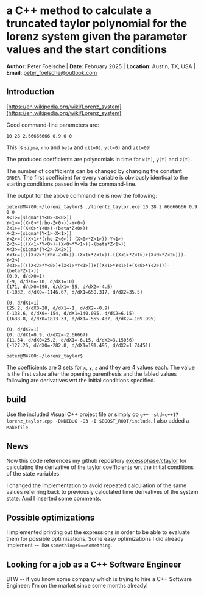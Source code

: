 # a C++ method to calculate a truncated taylor polynomial for the lorenz system given the parameter values and the start conditions


**Author**: Peter Foelsche |
**Date**: February 2025 |
**Location**: Austin, TX, USA |
**Email**: [peter_foelsche@outlook.com](mailto:peter_foelsche@outlook.com)

## Introduction

[https://en.wikipedia.org/wiki/Lorenz_system](https://en.wikipedia.org/wiki/Lorenz_system)

Good command-line parameters are:

`10 28 2.66666666 0.9 0 0`

This is `sigma`, `rho` and `beta` and `x(t=0)`, `y(t=0)` and `z(t=0)`!

The produced coefficients are polynomials in time for `x(t)`, `y(t)` and `z(t)`.

The number of coefficients can be changed by changing the constant `ORDER`. The first coefficient for every variable is obviously identical to the starting conditions passed in via the command-line.

The output for the above commandline is now the following:
```
peter@M4700:~/lorenz_taylor$ ./lorentz_taylor.exe 10 28 2.66666666 0.9 0 0
X<1>=(sigma*(Y<0>-X<0>))
Y<1>=((X<0>*(rho-Z<0>))-Y<0>)
Z<1>=((X<0>*Y<0>)-(beta*Z<0>))
X<2>=(sigma*(Y<1>-X<1>))
Y<2>=(((X<1>*(rho-Z<0>))-(X<0>*Z<1>))-Y<1>)
Z<2>=(((X<1>*Y<0>)+(X<0>*Y<1>))-(beta*Z<1>))
X<3>=(sigma*(Y<2>-X<2>))
Y<3>=((((X<2>*(rho-Z<0>))-(X<1>*Z<1>))-((X<1>*Z<1>)+(X<0>*Z<2>)))-Y<2>)
Z<3>=((((X<2>*Y<0>)+(X<1>*Y<1>))+((X<1>*Y<1>)+(X<0>*Y<2>)))-(beta*Z<2>))
(0.9, d/dX0=1)
(-9, d/dX0=-10, d/dX1=10)
(171, d/dX0=190, d/dX1=-55, d/dX2=-4.5)
(-1032, d/dX0=-1146.67, d/dX1=650.317, d/dX2=35.5)

(0, d/dX1=1)
(25.2, d/dX0=28, d/dX1=-1, d/dX2=-0.9)
(-138.6, d/dX0=-154, d/dX1=140.095, d/dX2=6.15)
(1638.8, d/dX0=1813.33, d/dX1=-555.487, d/dX2=-109.995)

(0, d/dX2=1)
(0, d/dX1=0.9, d/dX2=-2.66667)
(11.34, d/dX0=25.2, d/dX1=-6.15, d/dX2=3.15056)
(-127.26, d/dX0=-282.8, d/dX1=191.495, d/dX2=1.74451)

peter@M4700:~/lorenz_taylor$
```

The coefficients are 3 sets for `x`, `y`, `z` and they are 4 values each. The value is the first value after the opening parenthesis and the labled values following are derivatives wrt the initial conditions specified.
## build

Use the included Visual C++ project file or simply do `g++ -std=c++17 lorenz_taylor.cpp -DNDEBUG -O3 -I $BOOST_ROOT/include`.
I also added a `Makefile`.

## News

Now this code references my github repository [excessphase/ctaylor](https://github.com/ExcessPhase/ctaylor) for calculating the derivative of the taylor coefficients wrt the initial conditions of the state variables.


I changed the implementation to avoid repeated calculation of the same values referring back to previously calculated time derivatives of the system state.
And I inserted some comments.

## Possible optimizations

I implemented printing out the expressions in order to be able to evaluate them for possible optimizations.
Some easy optimizations I did already implement -- like `something+0==something`.

## Looking for a job as a C++ Software Engineer

BTW -- if you know some company which is trying to hire a C++ Software Engineer: I'm on the market since some months already!
